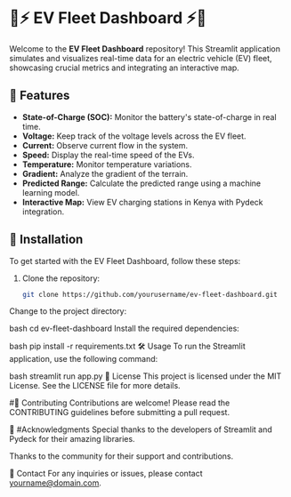 # 🚗⚡ EV Fleet Dashboard ⚡🚗

Welcome to the **EV Fleet Dashboard** repository! This Streamlit application simulates and visualizes real-time data for an electric vehicle (EV) fleet, showcasing crucial metrics and integrating an interactive map.

## 🎯 Features

- **State-of-Charge (SOC):** Monitor the battery's state-of-charge in real time.
- **Voltage:** Keep track of the voltage levels across the EV fleet.
- **Current:** Observe current flow in the system.
- **Speed:** Display the real-time speed of the EVs.
- **Temperature:** Monitor temperature variations.
- **Gradient:** Analyze the gradient of the terrain.
- **Predicted Range:** Calculate the predicted range using a machine learning model.
- **Interactive Map:** View EV charging stations in Kenya with Pydeck integration.

## 🚀 Installation

To get started with the EV Fleet Dashboard, follow these steps:

1. Clone the repository:
   ```bash
   git clone https://github.com/yourusername/ev-fleet-dashboard.git
Change to the project directory:

bash
cd ev-fleet-dashboard
Install the required dependencies:

bash
pip install -r requirements.txt
🛠️ Usage
To run the Streamlit application, use the following command:

bash
streamlit run app.py
📜 License
This project is licensed under the MIT License. See the LICENSE file for more details.

#🤝 Contributing
Contributions are welcome! Please read the CONTRIBUTING guidelines before submitting a pull request.

🌟 #Acknowledgments
Special thanks to the developers of Streamlit and Pydeck for their amazing libraries.

Thanks to the community for their support and contributions.

📧 Contact
For any inquiries or issues, please contact yourname@domain.com.



